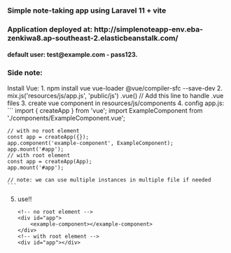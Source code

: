 <h3>Simple note-taking app using Laravel 11 + vite</h3>
<h3>Application deployed at: http://simplenoteapp-env.eba-zenkiwa8.ap-southeast-2.elasticbeanstalk.com/</h3>
<h4>default user: test@example.com - pass123.</h4>

<h3>Side note:</h3>
Install Vue:
1. npm install vue vue-loader @vue/compiler-sfc --save-dev
2. mix.js('resources/js/app.js', 'public/js')
    .vue()  // Add this line to handle .vue files
3. create vue component in resources/js/components
4. config app.js:
    ```
    import { createApp } from 'vue';
    import ExampleComponent from './components/ExampleComponent.vue';

    // with no root element
    const app = createApp({});
    app.component('example-component', ExampleComponent);
    app.mount('#app');
    // with root element
    const app = createApp(App);
    app.mount('#app');

    // note: we can use multiple instances in multiple file if needed
    ```
5. use!!
    ```
    <!-- no root element -->
    <div id="app">
        <example-component></example-component>
    </div>
    <!-- with root element -->
    <div id="app"></div>
    ```
        
